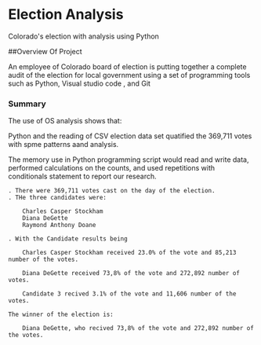 # Election Analysis

Colorado's election with analysis using Python

##Overview Of Project

An employee of Colorado board of election is putting together a complete audit of the election for local government using a set of programming tools such as Python, Visual studio code , and Git

### Summary

The use of OS analysis shows that:

Python and the reading of CSV election data set quatified the 369,711 votes with spme patterns aand analysis.

The memory use in Python programming script would read and write data, performed calculations on the counts, and used repetitions with conditionals statement to report our research. 

    . There were 369,711 votes cast on the day of the election.
    . THe three candidates were:

        Charles Casper Stockham
        Diana DeGette
        Raymond Anthony Doane
    
    . With the Candidate results being 

        Charles Casper Stockham received 23.0% of the vote and 85,213 number of the votes.
        
        Diana DeGette received 73,8% of the vote and 272,892 number of votes.

        Candidate 3 recived 3.1% of the vote and 11,606 number of the votes.

    The winner of the election is:

        Diana DeGette, who recived 73,8% of the vote and 272,892 number of the votes.







